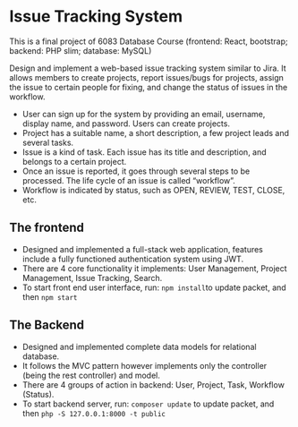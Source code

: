 # Issue Tracking System

This is a final project of 6083 Database Course (frontend: React, bootstrap; backend: PHP slim; database: MySQL)   

Design and implement a web-based issue tracking system similar to Jira. It allows members to create projects, report issues/bugs for projects, assign the issue to certain people for fixing, and change the status of issues in the workflow. 
- User can sign up for the system by providing an email, username, display name, and password. Users can create projects. 
- Project has a suitable name, a short description, a few project leads and several tasks.
- Issue is a kind of task. Each issue has its title and description, and belongs to a certain project. 
- Once an issue is reported, it goes through several steps to be processed. The life cycle of an issue is called “workflow”. 
- Workflow is indicated by status, such as OPEN, REVIEW, TEST, CLOSE, etc.
             	      	    

## The frontend 
- Designed and implemented a full-stack web application, features include a fully functioned authentication system using JWT. 
- There are 4 core functionality it implements: User Management, Project Management, Issue Tracking, Search. 
- To start front end user interface, run: `npm install`to update packet, and then `npm start` 

## The Backend 
- Designed and implemented complete data models for relational database.
- It follows the MVC pattern however implements only the controller (being the rest controller) and model. 
- There are 4 groups of action in backend: User, Project, Task, Workflow (Status).
- To start backend server, run: `composer update` to update packet, and then `php -S 127.0.0.1:8000 -t public` 

